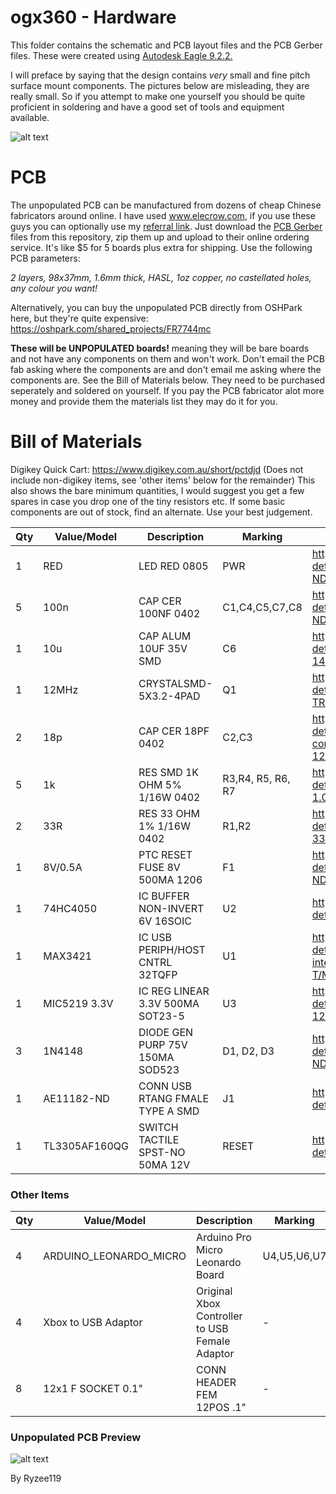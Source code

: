 
# ogx360 - Hardware

This folder contains the schematic and PCB layout files and the PCB Gerber files. These were created using [Autodesk Eagle 9.2.2.](https://www.autodesk.com/products/eagle/overview)

I will preface by saying that the design contains *very* small and fine pitch surface mount components. The pictures below are misleading, they are really small. So if you attempt to make one yourself you should be quite proficient in soldering and have a good set of tools and equipment available. 

![alt text](https://github.com/Ryzee119/ogx360/blob/master/Images/pcb2.jpg?raw=true "ogx360-1")

# PCB
The unpopulated PCB can be manufactured from dozens of cheap Chinese fabricators around online. I have used www.elecrow.com, if you use these guys you can optionally use my [referral link](http://www.elecrow.com/referral-program/MTEzNjlqMnQ=/). Just download the [PCB Gerber](https://github.com/Ryzee119/ogx360/tree/master/Hardware/Gerbers) files from this repository, zip them up and upload to their online ordering service. It's like $5 for 5 boards plus extra for shipping.
Use the following PCB parameters:

*2 layers, 98x37mm, 1.6mm thick, HASL, 1oz copper, no castellated holes, any colour you want!*

Alternatively, you can buy the unpopulated PCB directly from OSHPark here, but they're quite expensive: https://oshpark.com/shared_projects/FR7744mc

**These will be UNPOPULATED boards!** meaning they will be bare boards and not have any components on them and won't work. Don't email the PCB fab asking where the components are and don't email me asking where the components are. See the Bill of Materials below. They need to be purchased seperately and soldered on yourself. If you pay the PCB fabricator alot more money and provide them the materials list they may do it for you.

# Bill of Materials
Digikey Quick Cart: https://www.digikey.com.au/short/pctdjd (Does not include non-digikey items, see 'other items' below for the remainder)
This also shows the bare minimum quantities, I would suggest you get a few spares in case you drop one of the tiny resistors etc. If some basic components are out of stock, find an alternate. Use your best judgement.

| Qty | Value/Model | Description | Marking | URL |
| --- | --- | --- | --- | --- |
| 1 | RED | LED RED 0805 | PWR | https://www.digikey.com.au/product-detail/en/SML-LXR85IC-TR/67-1556-1-ND |
| 5 | 100n | CAP CER 100NF 0402 | C1,C4,C5,C7,C8 | https://www.digikey.com.au/product-detail/en/885012205018/732-7513-1-ND |
| 1 | 10u | CAP ALUM 10UF 35V SMD | C6 | https://www.digikey.com.au/product-detail/en/kemet/EDK106M035A9BAA/399-14794-1-ND |
| 1 | 12MHz | CRYSTALSMD-5X3.2-4PAD | Q1 | https://www.digikey.com.au/product-detail/en/ECS-120-12-30B-AGM-TR/XC2676CT-ND |
| 2 | 18p | CAP CER 18PF 0402 | C2,C3 | https://www.digikey.com.au/product-detail/en/walsin-technology-corporation/0402N180J500CT/1292-1266-1-ND |
| 5 | 1k | RES SMD 1K OHM 5% 1/16W 0402 | R3,R4, R5, R6, R7 | https://www.digikey.com.au/product-detail/en/yageo/RC0402JR-071KL/311-1.0KJRCT-ND |
| 2 | 33R | RES 33 OHM 1% 1/16W 0402 | R1,R2 | https://www.digikey.com.au/product-detail/en/yageo/RC0402FR-0733RL/311-33.0LRCT-ND |
| 1 | 8V/0.5A | PTC RESET FUSE 8V 500MA 1206 | F1 | https://www.digikey.com.au/product-detail/en/0ZCJ0050FF2G/507-1802-1-ND |
| 1 | 74HC4050 | IC BUFFER NON-INVERT 6V 16SOIC | U2 | https://www.digikey.com.au/product-detail/en/74HC4050D/74HC4050DCT-ND |
| 1 | MAX3421 | IC USB PERIPH/HOST CNTRL 32TQFP | U1 | https://www.digikey.com.au/product-detail/en/maxim-integrated/MAX3421EEHJ-T/MAX3421EEHJ-TCT-ND |
| 1 | MIC5219 3.3V | IC REG LINEAR 3.3V 500MA SOT23-5 | U3 | https://www.digikey.com.au/product-detail/en/MIC5219-3.3YM5-TR/576-1281-1-ND |
| 3 | 1N4148 | DIODE GEN PURP 75V 150MA SOD523 | D1, D2, D3 | https://www.digikey.com.au/product-detail/en/1N4148X-TP/1N4148XTPMSCT-ND |
| 1 | AE11182-ND | CONN USB RTANG FMALE TYPE A SMD | J1 | https://www.digikey.com.au/product-detail/en/AU-Y1006/AE11182-ND |
| 1 | TL3305AF160QG | SWITCH TACTILE SPST-NO 50MA 12V | RESET | https://www.digikey.com.au/product-detail/en/TL3305AF160QG/EG5350CT-ND |

### Other Items
| Qty | Value/Model | Description | Marking | URL |
| --- | --- | --- | --- | --- |
| 4 | ARDUINO_LEONARDO_MICRO | Arduino Pro Micro Leonardo Board | U4,U5,U6,U7 | [Any clones](https://www.aliexpress.com/item/New-Pro-Micro-for-arduino-ATmega32U4-5V-16MHz-Module-with-2-row-pin-header-For-Leonardo/32768308647.html). Only one is compulsory. 2,3 and 4 will add support for Player 2,3, 4 respectively. Make sure you get the 5V/16Mhz variant. |
| 4 | Xbox to USB Adaptor | Original Xbox Controller to USB Female Adaptor | - | [Wherever you can find them](https://www.aliexpress.com/item/For-XBOX-USB-CABLE-Female-USB-to-Original-Xbox-Adapter-Cable-Convertion-Line/32952259456.html). You will also need a short Micro USB cable to connect to the Arduino boards. Ideally a OG Xbox directly to Micro USB would be best, but you'd have to make these yourself. |
| 8 | 12x1 F SOCKET 0.1" | CONN HEADER FEM 12POS .1" | - | For example https://www.sparkfun.com/products/115. Optional but recommended. |


### Unpopulated PCB Preview
![alt text](https://github.com/Ryzee119/ogx360/blob/master/Images/pcb.jpg?raw=true "ogx360-2")

By Ryzee119
